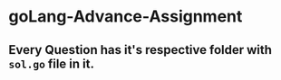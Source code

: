 # goLang-Advance-Assignment

## Every Question has it's respective folder with `sol.go` file in it.
